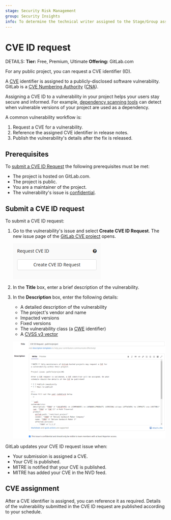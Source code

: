 ```yaml
---
stage: Security Risk Management
group: Security Insights
info: To determine the technical writer assigned to the Stage/Group associated with this page, see https://handbook.gitlab.com/handbook/product/ux/technical-writing/#assignments
---
```


# CVE ID request

DETAILS:
**Tier:** Free, Premium, Ultimate
**Offering:** GitLab.com

For any public project, you can request a CVE identifier (ID).

A [CVE](https://cve.mitre.org/index.html) identifier is assigned to a publicly-disclosed software
vulnerability. GitLab is a [CVE Numbering Authority](https://about.gitlab.com/security/cve/)
([CNA](https://cve.mitre.org/cve/cna.html)).

Assigning a CVE ID to a vulnerability in your project helps your users stay secure and informed. For
example, [dependency scanning tools](dependency_scanning/index.md) can
detect when vulnerable versions of your project are used as a dependency.

A common vulnerability workflow is:

1. Request a CVE for a vulnerability.
1. Reference the assigned CVE identifier in release notes.
1. Publish the vulnerability's details after the fix is released.

## Prerequisites

To [submit a CVE ID Request](#submit-a-cve-id-request) the following prerequisites must be met:

- The project is hosted on GitLab.com.
- The project is public.
- You are a maintainer of the project.
- The vulnerability's issue is [confidential](../project/issues/confidential_issues.md).

## Submit a CVE ID request

To submit a CVE ID request:

1. Go to the vulnerability's issue and select **Create CVE ID Request**. The new issue page of
   the [GitLab CVE project](https://gitlab.com/gitlab-org/cves) opens.

   ![CVE ID request button](img/cve_id_request_button_v13_4.png)

1. In the **Title** box, enter a brief description of the vulnerability.

1. In the **Description** box, enter the following details:

   - A detailed description of the vulnerability
   - The project's vendor and name
   - Impacted versions
   - Fixed versions
   - The vulnerability class (a [CWE](https://cwe.mitre.org/data/index.html) identifier)
   - A [CVSS v3 vector](https://nvd.nist.gov/vuln-metrics/cvss/v3-calculator)

   ![New CVE ID request issue](img/new_cve_request_issue_v14_4.png)

GitLab updates your CVE ID request issue when:

- Your submission is assigned a CVE.
- Your CVE is published.
- MITRE is notified that your CVE is published.
- MITRE has added your CVE in the NVD feed.

## CVE assignment

After a CVE identifier is assigned, you can reference it as required. Details of the vulnerability
submitted in the CVE ID request are published according to your schedule.
